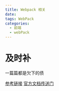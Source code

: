 ```yaml
---
title: Webpack 相关
date:
tags: WebPack
categories:
  - 前端
  - webPack
---
```


# 及时补

一篇篇都是欠下的债

[参考链接](https://juejin.im/post/5cea1e1ae51d4510664d1652)
[官方文档传送门](https://www.webpackjs.com/concepts/)